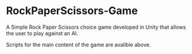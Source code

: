 # RockPaperScissors-Game
A Simple Rock Paper Scissors choice game developed in Unity that allows the user to play against an AI. 

Scripts for the main content of the game are avalible above. 
